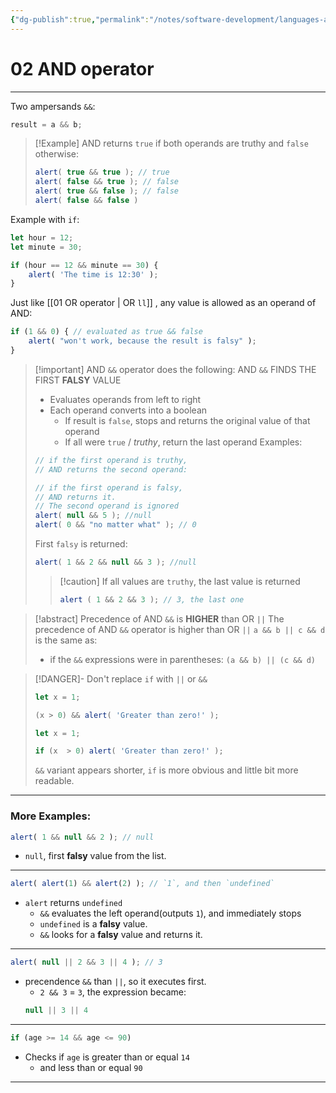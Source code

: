 ```yaml
---
{"dg-publish":true,"permalink":"/notes/software-development/languages-and-frameworks/web-development/front-end/javascript-vanilla/01-basics/09-logical-operators/02-and-operator/","tags":["programming","webdevelopment","frontend","JavaScript"],"created":"2025-07-13T15:24:55.986+08:00"}
---
```


# 02 AND operator

--- 
Two ampersands `&&`:
```javascript
result = a && b;
```

>[!Example] AND returns `true` if both operands are truthy and `false` otherwise:
>```javascript
>alert( true && true ); // true
>alert( false && true ); // false
>alert( true && false ); // false
>alert( false && false )
>```

Example with `if`:
```javascript
let hour = 12;
let minute = 30;

if (hour == 12 && minute == 30) {
	alert( 'The time is 12:30' );
}
```

Just like [[01 OR operator | OR `ll`]] , any value is allowed as an operand of AND:
```javascript
if (1 && 0) { // evaluated as true && false
	alert( "won't work, because the result is falsy" );
}
```

>[!important] AND `&&` operator does the following:
> AND `&&` FINDS THE FIRST __FALSY__ VALUE
> - Evaluates operands from left to right
> - Each operand converts into a boolean
> 	- If result is `false`, stops and returns the original value of that operand
> 	- If all were `true` / _truthy_, return the last operand
> Examples:
> ```javascript
> // if the first operand is truthy,
> // AND returns the second operand:
> 
> // if the first operand is falsy,
> // AND returns it.
> // The second operand is ignored
> alert( null && 5 ); //null
> alert( 0 && "no matter what" ); // 0
> ```
> First `falsy` is returned:
> ```javascript
> alert( 1 && 2 && null && 3 ); //null
> ```
>>[!caution] If all values are `truthy`, the last value is returned
>>```javascript
>>alert ( 1 && 2 && 3 ); // 3, the last one
>>```

>[!abstract] Precedence of AND `&&` is __HIGHER__ than OR `||`
>The precedence of AND `&&` operator is higher than OR `||`
>`a && b || c && d` is the same as:
>- if the `&&` expressions were in parentheses: `(a && b) || (c && d)`

>[!DANGER]- Don't replace `if` with `||` or `&&`
>```javascript
>let x = 1;
>
>(x > 0) && alert( 'Greater than zero!' );
>```
>```javascript
>let x = 1;
>
>if (x  > 0) alert( 'Greater than zero!' );
>```
>`&&` variant appears shorter, `if` is more obvious and little bit more readable.


---
### More Examples:
```javascript
alert( 1 && null && 2 ); // null
```
- `null`, first __falsy__ value from the list.

---

```javascript
alert( alert(1) && alert(2) ); // `1`, and then `undefined`
```
- `alert` returns `undefined`
	- `&&` evaluates the left operand(outputs `1`), and immediately stops
	- `undefined` is a __falsy__ value.
	- `&&` looks for a __falsy__ value and returns it.

---

```javascript
alert( null || 2 && 3 || 4 ); // 3
```
- precendence `&&` than `||`, so it executes first.
	- `2 && 3` = `3`, the expression became:
	```javascript
	null || 3 || 4
	```

---

```javascript
if (age >= 14 && age <= 90)
```
- Checks if `age` is greater than or equal `14`
	- and less than or equal `90`

---

